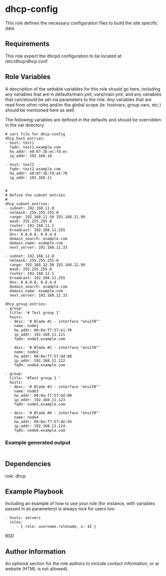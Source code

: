 dhcp-config
=========

This role defines the necessary configuration files to build the site specific data

Requirements
------------

This role expect the dhcpd configuration to be located at /etc/dhcp/dhcp.conf

Role Variables
--------------

A description of the settable variables for this role should go here, including any variables that are in defaults/main.yml, vars/main.yml, and any variables that can/should be set via parameters to the role. Any variables that are read from other roles and/or the global scope (ie. hostvars, group vars, etc.) should be mentioned here as well.

The following variables are defined in the defaults and should be overridden in the var directory
```
# vars file for dhcp-config
dhcp_host_entries:
- host: test1
  fqdn: test1.example.com
  hw_addr: e0:07:1b:ec:fd:ec
  ip_addr: 192.168.10

- host: test2
  fqdn: test2.example.com
  hw_addr: e0:07:1b:fd:a5:70
  ip_addr: 192.168.11


#
# Define the subnet entries
#
dhcp_subnet_entries:
- subnet: 192.168.11.0
  netmask: 255.255.255.0
  range: 192.168.11.50 192.168.11.99
  mask: 255.255.255.0
  router: 192.168.11.1
  broadcast: 192.168.11.255
  dns: 8.8.8.8, 8.8.4.4
  domain_search: example.com 
  domain_name: example.com
  next_server: 192.168.11.33

- subnet: 192.168.12.0
  netmask: 255.255.255.0
  range: 192.168.12.50 192.168.12.99
  mask: 255.255.255.0
  router: 192.168.12.1
  broadcast: 192.168.12.255
  dns: 8.8.8.8, 8.8.4.4
  domain_search: example.com 
  domain_name: example.com
  next_server: 192.168.12.33

dhcp_group_entries:
- group:
  title: '# Test group 1'
  hosts:
  - desc: '# Blade #1 - interface "ens1f0"'
    name: node1
    hw_addr: 00:0a:f7:57:e1:f0
    ip_addr: 192.168.11.121
    fqdn: node3.example.com

  - desc: '# Blade #2 - interface "ens1f0"'
    name: node2
    hw_addr: 00:0a:f7:57:dd:80
    ip_addr: 192.168.11.122
    fqdn: node4.example.com

- group: 
  title: '#Test group 2 '
  hosts:
  - desc: '# Blade #3 - interface "ens1f0"'
    name: node3
    hw_addr: 00:0a:f7:57:dd:80
    ip_addr: 192.168.11.123
    fqdn: node5.example.com

  - desc: '# Blade #4 - interface "ens1f0"'
    name: node4
    hw_addr: 00:0a:f7:57:de:54
    ip_addr: 192.168.11.124
    fqdn: node6.example.com

```
### Example generated output
```

```

Dependencies
------------

role: dhcp

Example Playbook
----------------

Including an example of how to use your role (for instance, with variables passed in as parameters) is always nice for users too:

    - hosts: servers
      roles:
         - { role: username.rolename, x: 42 }

BSD

Author Information
------------------

An optional section for the role authors to include contact information, or ar website (HTML is not allowed). 
